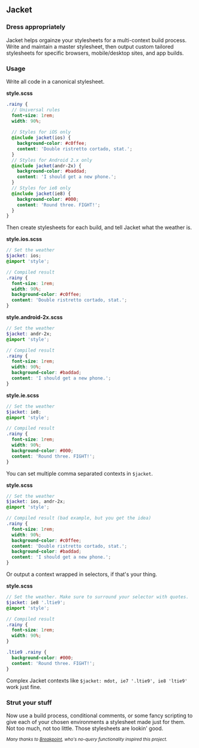 ## Jacket 
### Dress appropriately

Jacket helps orgainze your stylesheets for a multi-context build process.
Write and maintain a master stylesheet, then output custom tailored
stylesheets for specific browsers, mobile/desktop sites, and app builds.

### Usage

Write all code in a canonical stylesheet.

**style.scss**

```scss
.rainy {
  // Universal rules
  font-size: 1rem;
  width: 90%;
  
  // Styles for iOS only
  @include jacket(ios) {
    background-color: #c0ffee;
    content: 'Double ristretto cortado, stat.';
  }
  // Styles for Android 2.x only
  @include jacket(andr-2x) {
    background-color: #baddad;
    content: 'I should get a new phone.';
  }
  // Styles for ie8 only
  @include jacket(ie8) {
    background-color: #000;
    content: 'Round three. FIGHT!';
  }
}
```

Then create stylesheets for each build, and tell Jacket what the weather is.

**style.ios.scss**

```scss
// Set the weather 
$jacket: ios;
@import 'style';

// Compiled result
.rainy {
  font-size: 1rem;
  width: 90%;
  background-color: #c0ffee;
  content: 'Double ristretto cortado, stat.';
}
```

**style.android-2x.scss**

```scss
// Set the weather 
$jacket: andr-2x;
@import 'style';

// Compiled result
.rainy {
  font-size: 1rem;
  width: 90%;
  background-color: #baddad;
  content: 'I should get a new phone.';
}
```

**style.ie.scss**

```scss
// Set the weather 
$jacket: ie8;
@import 'style';

// Compiled result
.rainy {
  font-size: 1rem;
  width: 90%;
  background-color: #000;
  content: 'Round three. FIGHT!';
}
```

You can set multiple comma separated contexts in `$jacket`.

**style.scss**

```scss
// Set the weather 
$jacket: ios, andr-2x;
@import 'style';

// Compiled result (bad example, but you get the idea)
.rainy {
  font-size: 1rem;
  width: 90%;
  background-color: #c0ffee;
  content: 'Double ristretto cortado, stat.';
  background-color: #baddad;
  content: 'I should get a new phone.';
}
```

Or output a context wrapped in selectors, if that's your thing.

**style.scss**

```scss
// Set the weather. Make sure to surround your selector with quotes.
$jacket: ie8 '.ltie9';
@import 'style';

// Compiled result
.rainy {
  font-size: 1rem;
  width: 90%;
}

.ltie9 .rainy {
  background-color: #000;
  content: 'Round three. FIGHT!';
}
```

Complex Jacket contexts like `$jacket: mdot, ie7 '.ltie9', ie8 'ltie9'` work just fine.

### Strut your stuff

Now use a build process, conditional comments, or some fancy scripting to give each of your chosen environments a stylesheet made just for them. Not too much, not too little. Those stylesheets are lookin' good.

<small>*Many thanks to [Breakpoint](https://github.com/Team-Sass/breakpoint), who's no-query functionality inspired this project.*</small>